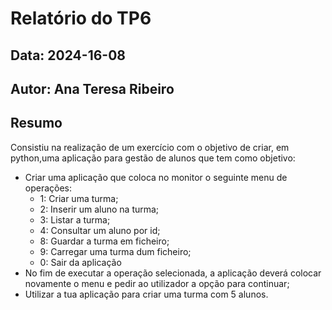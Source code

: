 # Relatório do TP6
## Data: 2024-16-08
## Autor: Ana Teresa Ribeiro

## Resumo
Consistiu na realização de um exercício com o objetivo de criar, em python,uma aplicação para gestão de alunos que tem como objetivo:
* Criar uma aplicação que coloca no monitor o seguinte menu de operações:
    - 1: Criar uma turma;
    - 2: Inserir um aluno na turma;
    - 3: Listar a turma;
    - 4: Consultar um aluno por id;
    - 8: Guardar a turma em ficheiro;
    - 9: Carregar uma turma dum ficheiro;
    - 0: Sair da aplicação
* No fim de executar a operação selecionada, a aplicação deverá colocar novamente o menu e pedir ao utilizador a opção para continuar;
* Utilizar a tua aplicação para criar uma turma com 5 alunos.
